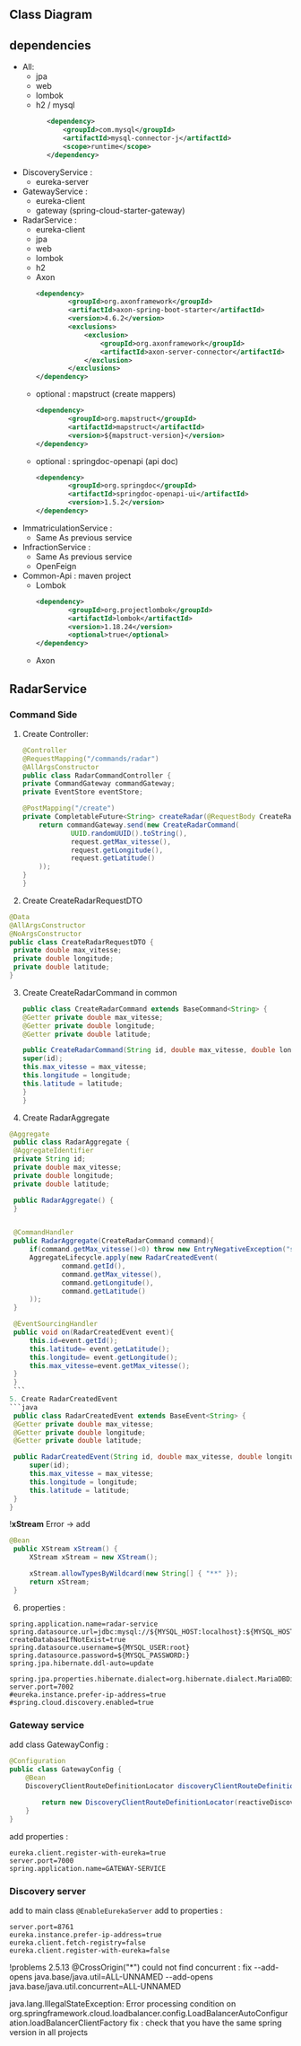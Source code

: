 
## Class Diagram

## dependencies
- All:
  - jpa
  - web
  - lombok
  - h2 / mysql
  ```xml
		<dependency>
			<groupId>com.mysql</groupId>
			<artifactId>mysql-connector-j</artifactId>
			<scope>runtime</scope>
		</dependency>
    ```
- DiscoveryService : 
  - eureka-server
- GatewayService :
  - eureka-client
  - gateway (spring-cloud-starter-gateway)
- RadarService :
  - eureka-client
  - jpa
  - web
  - lombok
  - h2
  - Axon 
    ```xml
    <dependency>
            <groupId>org.axonframework</groupId>
            <artifactId>axon-spring-boot-starter</artifactId>
            <version>4.6.2</version>
            <exclusions>
                <exclusion>
                    <groupId>org.axonframework</groupId>
                    <artifactId>axon-server-connector</artifactId>
                </exclusion>
            </exclusions>
    </dependency>
    ```
  - optional : mapstruct (create mappers)
    ```xml
    <dependency>
            <groupId>org.mapstruct</groupId>
            <artifactId>mapstruct</artifactId>
            <version>${mapstruct-version}</version>
    </dependency>
    ```
  - optional : springdoc-openapi (api doc)
    ```xml
    <dependency>
            <groupId>org.springdoc</groupId>
            <artifactId>springdoc-openapi-ui</artifactId>
            <version>1.5.2</version>
    </dependency>
    ```
- ImmatriculationService :
  - Same As previous service
- InfractionService :
  - Same As previous service
  - OpenFeign
- Common-Api : maven project
  - Lombok
    ```xml
    <dependency>
            <groupId>org.projectlombok</groupId>
            <artifactId>lombok</artifactId>
            <version>1.18.24</version>
            <optional>true</optional>
    </dependency>
    ```
  - Axon


## RadarService
### Command Side
 1. Create Controller:
    ```java
    @Controller
    @RequestMapping("/commands/radar")
    @AllArgsConstructor
    public class RadarCommandController {
    private CommandGateway commandGateway;
    private EventStore eventStore;

    @PostMapping("/create")
    private CompletableFuture<String> createRadar(@RequestBody CreateRadarRequestDTO request){
        return commandGateway.send(new CreateRadarCommand(
                UUID.randomUUID().toString(),
                request.getMax_vitesse(),
                request.getLongitude(),
                request.getLatitude()
        ));
    }
    }
    ```
  2. Create CreateRadarRequestDTO
   ```java
   @Data
  @AllArgsConstructor
  @NoArgsConstructor
  public class CreateRadarRequestDTO {
    private double max_vitesse;
    private double longitude;
    private double latitude;
  } 
  ```
  3. Create CreateRadarCommand in common
        ```java
        public class CreateRadarCommand extends BaseCommand<String> {
      @Getter private double max_vitesse;
      @Getter private double longitude;
      @Getter private double latitude;

       public CreateRadarCommand(String id, double max_vitesse, double longitude, double latitude) {
        super(id);
        this.max_vitesse = max_vitesse;
        this.longitude = longitude;
        this.latitude = latitude;
       }
      } 
      ```
  4. Create RadarAggregate
   ```java
   @Aggregate
    public class RadarAggregate {
    @AggregateIdentifier
    private String id;
    private double max_vitesse;
    private double longitude;
    private double latitude;

    public RadarAggregate() {
    }


    @CommandHandler
    public RadarAggregate(CreateRadarCommand command){
        if(command.getMax_vitesse()<0) throw new EntryNegativeException("speed should be positive");
        AggregateLifecycle.apply(new RadarCreatedEvent(
                command.getId(),
                command.getMax_vitesse(),
                command.getLongitude(),
                command.getLatitude()
        ));
    }

    @EventSourcingHandler
    public void on(RadarCreatedEvent event){
        this.id=event.getId();
        this.latitude= event.getLatitude();
        this.longitude= event.getLongitude();
        this.max_vitesse=event.getMax_vitesse();
    }
    }
    ```
  5. Create RadarCreatedEvent
  ```java
    public class RadarCreatedEvent extends BaseEvent<String> {
    @Getter private double max_vitesse;
    @Getter private double longitude;
    @Getter private double latitude;

    public RadarCreatedEvent(String id, double max_vitesse, double longitude, double latitude) {
        super(id);
        this.max_vitesse = max_vitesse;
        this.longitude = longitude;
        this.latitude = latitude;
    }
  }
  ```
!**xStream** Error -> add
   ```java
   @Bean
	public XStream xStream() {
		XStream xStream = new XStream();

		xStream.allowTypesByWildcard(new String[] { "**" });
		return xStream;
	}
  ```   

6. properties :
  ```properties
  spring.application.name=radar-service
  spring.datasource.url=jdbc:mysql://${MYSQL_HOST:localhost}:${MYSQL_HOST:3306}/radarDB?createDatabaseIfNotExist=true
  spring.datasource.username=${MYSQL_USER:root}
  spring.datasource.password=${MYSQL_PASSWORD:}
  spring.jpa.hibernate.ddl-auto=update

  spring.jpa.properties.hibernate.dialect=org.hibernate.dialect.MariaDBDialect
  server.port=7002
  #eureka.instance.prefer-ip-address=true
  #spring.cloud.discovery.enabled=true
  ```

  

### Gateway service
add class GatewayConfig :
```java
@Configuration
public class GatewayConfig {
    @Bean
    DiscoveryClientRouteDefinitionLocator discoveryClientRouteDefinitionLocator(ReactiveDiscoveryClient reactiveDiscoveryClient,
                                                                                DiscoveryLocatorProperties discoveryLocatorProperties){
        return new DiscoveryClientRouteDefinitionLocator(reactiveDiscoveryClient, discoveryLocatorProperties);
    }
}
```
add properties :
```properties
eureka.client.register-with-eureka=true
server.port=7000
spring.application.name=GATEWAY-SERVICE
```

### Discovery server
add to main class `@EnableEurekaServer`
add to properties :
```properties
server.port=8761
eureka.instance.prefer-ip-address=true
eureka.client.fetch-registry=false
eureka.client.register-with-eureka=false
```

!problems
 2.5.13
   @CrossOrigin("*")
  could not find concurrent : fix --add-opens java.base/java.util=ALL-UNNAMED --add-opens java.base/java.util.concurrent=ALL-UNNAMED

  java.lang.IllegalStateException: Error processing condition on org.springframework.cloud.loadbalancer.config.LoadBalancerAutoConfiguration.loadBalancerClientFactory
    fix : check that you have the same spring version in all projects